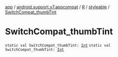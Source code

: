 [app](../../../index.md) / [android.support.v7.appcompat](../../index.md) / [R](../index.md) / [styleable](index.md) / [SwitchCompat_thumbTint](.)

# SwitchCompat_thumbTint

`static val SwitchCompat_thumbTint: `[`Int`](https://kotlinlang.org/api/latest/jvm/stdlib/kotlin/-int/index.html)
`static val SwitchCompat_thumbTint: `[`Int`](https://kotlinlang.org/api/latest/jvm/stdlib/kotlin/-int/index.html)